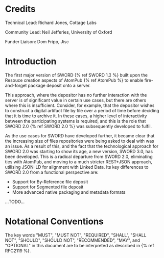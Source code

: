 # Credits

Technical Lead: Richard Jones, Cottage Labs

Community Lead: Neil Jefferies, University of Oxford

Funder Liaison: Dom Fripp, Jisc


# Introduction

The first major version of SWORD {% ref SWORD 1.3 %} built upon the Resouce creation aspects of AtomPub {% ref AtomPub %} to enable fire-and-forget package 
deposit onto a server.

This approach, where the depositor has no further interaction with the server is of significant value in certain use cases, but there are 
others where this is insufficient. Consider, for example, that the depositor wishes to construct a digital artifact file by file over a 
period of time before deciding that it is time to archive it. In these cases, a higher level of interactivity between the participating 
systems is required, and this is the role that SWORD 2.0 {% ref SWORD 2.0 %} was subsequently developed to fulfil.

As the use cases for SWORD have developed further, it became clear that the increasing size of files repositories were being asked to deal
with was an issue.  As a result of this, and the fact that the technological approach for SWORD 2.0 was starting to show its age, a new
version, SWORD 3.0, has been developed.  This is a radical departure from SWORD 2.0, eliminating ties with AtomPub, and moving to a much
stricter REST+JSON approach, utilising JSON-LD for alignment with Linked Data.  Its key differences to SWORD 2.0 from a functional
perspective are:

* Support for By-Reference file deposit
* Support for Segmented file deposit
* More advanced native packaging and metadata formats

...TODO...

# Notational Conventions

The key words "MUST", "MUST NOT", "REQUIRED", "SHALL", "SHALL NOT", "SHOULD", "SHOULD NOT", "RECOMMENDED", "MAY", and "OPTIONAL" in this 
document are to be interpreted as described in {% ref RFC2119 %}.